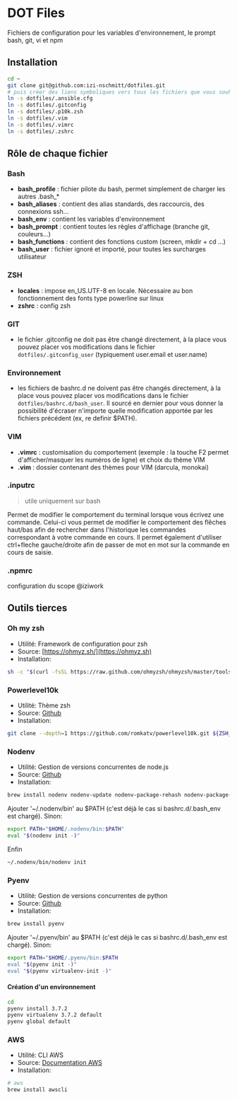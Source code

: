 # DOT Files

Fichiers de configuration pour les variables d'environnement, le prompt bash, git, vi et npm

## Installation

```bash
cd ~
git clone git@github.com:izi-nschmitt/dotfiles.git
# puis créer des liens symboliques vers tous les fichiers que vous souhaitez utiliser
ln -s dotfiles/.ansible.cfg
ln -s dotfiles/.gitconfig
ln -s dotfiles/.p10k.zsh
ln -s dotfiles/.vim
ln -s dotfiles/.vimrc
ln -s dotfiles/.zshrc
```

## Rôle de chaque fichier

### Bash

- **bash_profile** : fichier pilote du bash, permet simplement de charger les autres .bash\_\*
- **bash_aliases** : contient des alias standards, des raccourcis, des connexions ssh...
- **bash_env** : contient les variables d'environnement
- **bash_prompt** : contient toutes les règles d'affichage (branche git, couleurs...)
- **bash_functions** : contient des fonctions custom (screen, mkdir + cd ...)
- **bash_user** : fichier ignoré et importé, pour toutes les surcharges utilisateur

### ZSH

- **locales** : impose en_US.UTF-8 en locale. Nécessaire au bon fonctionnement des fonts type powerline sur linux
- **zshrc** : config zsh

### GIT

- le fichier .gitconfig ne doit pas être changé directement, à la place vous pouvez placer vos modifications dans le fichier `dotfiles/.gitconfig_user` (typiquement user.email et user.name)

### Environnement

- les fichiers de bashrc.d ne doivent pas être changés directement, à la place vous pouvez placer vos modifications dans le fichier `dotfiles/bashrc.d/bash_user`. Il sourcé en dernier pour vous donner la possibilité d'écraser n'importe quelle modification apportée par les fichiers précédent (ex, re definir $PATH).

### VIM

- **.vimrc** : customisation du comportement (exemple : la touche F2 permet d'afficher/masquer les numéros de ligne) et choix du thème VIM
- **.vim** : dossier contenant des thèmes pour VIM (darcula, monokai)

### .inputrc

> utile uniquement sur bash

Permet de modifier le comportement du terminal lorsque vous écrivez une commande. Celui-ci vous permet de modifier le comportement des flêches haut/bas afin de rechercher dans l'historique les commandes correspondant à votre commande en cours. Il permet également d'utiliser ctrl+fleche gauche/droite afin de passer de mot en mot sur la commande en cours de saisie.

### .npmrc

configuration du scope @iziwork

## Outils tierces

### Oh my zsh

- Utilité: Framework de configuration pour zsh
- Source: [https://ohmyz.sh/](https://ohmyz.sh)
- Installation:

```bash
sh -c "$(curl -fsSL https://raw.github.com/ohmyzsh/ohmyzsh/master/tools/install.sh)"
```

### Powerlevel10k

- Utilité: Thème zsh
- Source: [Github](https://github.com/romkatv/powerlevel10k)
- Installation:

```bash
git clone --depth=1 https://github.com/romkatv/powerlevel10k.git ${ZSH_CUSTOM:-$HOME/.oh-my-zsh/custom}/themes/powerlevel10k
```

### Nodenv

- Utilité: Gestion de versions concurrentes de node.js
- Source: [Github](https://github.com/nodenv/nodenv)
- Installation:

```bash
brew install nodenv nodenv-update nodenv-package-rehash nodenv-package-json-engine
```

Ajouter '~/.nodenv/bin' au $PATH (c'est déjà le cas si bashrc.d/.bash_env est chargé). Sinon:

```bash
export PATH="$HOME/.nodenv/bin:$PATH"
eval "$(nodenv init -)"
```

Enfin

```bash
~/.nodenv/bin/nodenv init
```

### Pyenv

- Utilité: Gestion de versions concurrentes de python
- Source: [Github](https://github.com/pyenv/pyenv)
- Installation:

```bash
brew install pyenv
```

Ajouter '~/.pyenv/bin' au $PATH (c'est déjà le cas si bashrc.d/.bash_env est chargé). Sinon:

```bash
export PATH="$HOME/.pyenv/bin:$PATH
eval "$(pyenv init -)"
eval "$(pyenv virtualenv-init -)"
```

#### Création d'un environnement

```bash
cd
pyenv install 3.7.2
pyenv virtualenv 3.7.2 default
pyenv global default
```

### AWS

- Utilité: CLI AWS
- Source: [Documentation AWS](https://docs.aws.amazon.com/cli/latest/userguide/cli-chap-welcome.html)
- Installation:

```bash
# aws
brew install awscli
```
